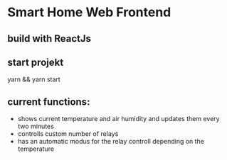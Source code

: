 # Smart Home Web Frontend

## build with ReactJs

## start projekt

yarn && yarn start

## current functions:

- shows current temperature and air humidity and updates them every two minutes
- controlls custom number of relays
- has an automatic modus for the relay controll depending on the temperature
